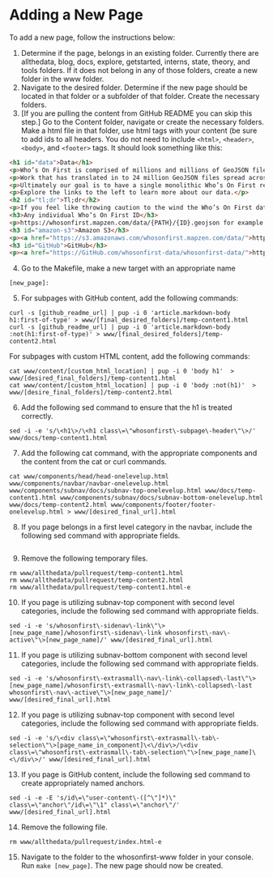 # Adding a New Page

To add a new page, follow the instructions below:

1. Determine if the page, belongs in an existing folder. Currently there are allthedata, blog, docs, explore, getstarted, interns, state, theory, and tools folders. If it does not belong in any of those folders, create a new folder in the www folder.
2. Navigate to the desired folder. Determine if the new page should be located in that folder or a subfolder of that folder. Create the necessary folders.
3. [If you are pulling the content from GitHub README you can skip this step.] Go to the Content folder, navigate or create the necessary folders. Make a html file in that folder, use html tags with your content (be sure to add ids to all headers. You do not need to include `<html>`, `<header>`, `<body>`, and `<footer>` tags. It should look something like this:
```html
<h1 id="data">Data</h1>
<p>Who’s On First is comprised of millions and millions of GeoJSON files. These files live in a GitHub organization called whosonfirst-data. The decision for this organization was spurred on by the work we’ve been doing to import venues and postal codes.</p>
<p>Work that has translated in to 24 million GeoJSON files spread across 488 GitHub repositories. Before we go any further, let’s be clear about one thing: This is not an ideal situation.</p>
<p>Ultimately our goal is to have a single monolithic Who’s On First repository that will contain all 24 million (and counting) records. In 2017 storing 24 million tiny files in a single Git repository is either technically impossible or so impractical as to “play impossible on TV”.</p>
<p>Explore the links to the left to learn more about our data.</p>
<h2 id="tl;dr">Tl;dr</h2>
<p>If you feel like throwing caution to the wind the Who’s On First data is available from the following places:</p>
<h3>Any individual Who’s On First ID</h3>
<p>https://whosonfirst.mapzen.com/data/{PATH}/{ID}.geojson for example: <a href="https://whosonfirst.mapzen.com/data/101/736/545/101736545.geojson">https://whosonfirst.mapzen.com/data/101/736/545/101736545.geojson</a></p> 
<h3 id="amazon-s3">Amazon S3</h3>
<p><a href="https://s3.amazonaws.com/whosonfirst.mapzen.com/data/">https://s3.amazonaws.com/whosonfirst.mapzen.com/data/</a> - see also: known knowns about S3 and why you shouldn't try to view that URL in a web browser</p>
<h3 id="GitHub">GitHub</h3>
<p><a href="https://GitHub.com/whosonfirst-data/whosonfirst-data/">https://GitHub.com/whosonfirst-data/whosonfirst-data/</a> — it's not complicated but but it is complex</p>
```
4. Go to the Makefile, make a new target with an appropriate name
```
[new_page]:
```
5. For subpages with GitHub content, add the following commands:
```
curl -s [github_readme_url] | pup -i 0 'article.markdown-body h1:first-of-type' > www/[final_desired_folders]/temp-content1.html
curl -s [github_readme_url] | pup -i 0 'article.markdown-body :not(h1:first-of-type)' > www/[final_desired_folders]/temp-content2.html
```
For subpages with custom HTML content, add the following commands:
```
cat www/content/[custom_html_location] | pup -i 0 'body h1'  > www/[desired_final_folders]/temp-content1.html
cat www/content/[custom_html_location] | pup -i 0 'body :not(h1)'  > www/[desire_final_folders]/temp-content2.html
```
6. Add the following sed command to ensure that the h1 is treated correctly.
```
sed -i -e 's/\<h1\>/\<h1 class\=\"whosonfirst\-subpage\-header\"\>/' www/docs/temp-content1.html
```
7. Add the following cat command, with the appropriate components and the content from the cat or curl commands. 
```
cat www/components/head/head-onelevelup.html www/components/navbar/navbar-onelevelup.html www/components/subnav/docs/subnav-top-onelevelup.html www/docs/temp-content1.html www/components/subnav/docs/subnav-bottom-onelevelup.html  www/docs/temp-content2.html www/components/footer/footer-onelevelup.html > www/[desired_final_url].html
```
8. If you page belongs in a first level category in the navbar, include the following sed command with appropriate fields.
```sed -i -e 's/whosonfirst\-nav\-link\-collapsed\"\>[first_level_category]\<\/a\>/whosonfirst\-nav\-link\-collapsed whosonfirst\-nav\-active\"\>[first_level_category]\<\/a\>/' www/[desired_final_url].html
```
9. Remove the following temporary files.
```
rm www/allthedata/pullrequest/temp-content1.html
rm www/allthedata/pullrequest/temp-content2.html
rm www/allthedata/pullrequest/temp-content1.html-e
```
10. If you page is utilizing subnav-top component with second level categories, include the following sed command with appropriate fields.
```
sed -i -e 's/whosonfirst\-sidenav\-link\"\>[new_page_name]/whosonfirst\-sidenav\-link whosonfirst\-nav\-active\"\>[new_page_name]/' www/[desired_final_url].html
```
11. If you page is utilizing subnav-bottom component with second level categories, include the following sed command with appropriate fields.
```
sed -i -e 's/whosonfirst\-extrasmall\-nav\-link\-collapsed\-last\"\>[new_page_name]/whosonfirst\-extrasmall\-nav\-link\-collapsed\-last whosonfirst\-nav\-active\"\>[new_page_name]/' www/[desired_final_url].html
```
12. If you page is utilizing subnav-top component with second level categories, include the following sed command with appropriate fields.
```
sed -i -e 's/\<div class\=\"whosonfirst\-extrasmall\-tab\-selection\"\>[page_name_in_component]\<\/div\>/\<div class\=\"whosonfirst\-extrasmall\-tab\-selection\"\>[new_page_name]\<\/div\>/' www/[desired_final_url].html
```
13. If you page is GitHub content, include the following sed command to create appropriately named anchors.
```
sed -i -e -E 's/id\=\"user-content\-([^\"]*)\" class\=\"anchor\"/id\=\"\1" class\=\"anchor\"/' www/[desired_final_url].html
```
14. Remove the following file.
```
rm www/allthedata/pullrequest/index.html-e
```
15. Navigate to the folder to the whosonfirst-www folder in your console. Run `make [new_page]`. The new page should now be created.